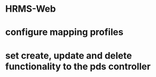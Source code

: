 # HRMS-Web

# configure mapping profiles

# set create, update and delete functionality to the pds controller